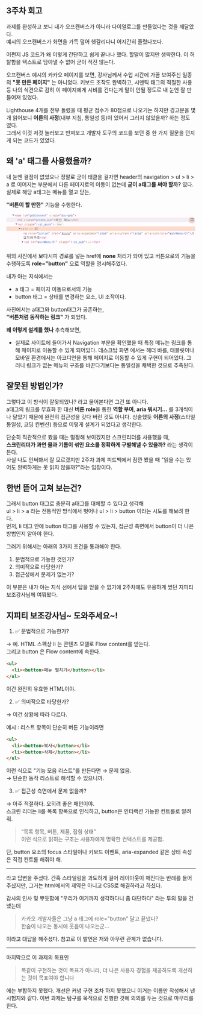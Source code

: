 ## 3주차 회고

과제를 완성하고 보니 내가 오프캔버스가 아니라 다이얼로그를 만들었다는 것을 깨달았다.  
예시의 오프캔버스가 화면을 가득 덮어 헷갈리다니 어지간히 졸렸나보다.

어쩐지 JS 코드가 왜 이렇게 간단하고 쉽게 끝나나 했다.
할말이 많지만 생략한다. 이 허탈함을 텍스트로 담아낼 수 없어 굳이 적진 않는다.  

오프캔버스 예시의 카카오 페이지를 보면, 강사님께서 수업 시간에 가끔 보여주신 일종의 **"못 만든 페이지"** 는 아니었다. 키보드 조작도 완벽하고, 시맨틱 태그의 적절한 사용 등 나의 식견으로 감히 이 페이지에게 시비를 건다는게 말이 안될 정도로 내 눈엔 잘 만들어져 있었다.  

Lighthouse 4개를 전부 돌렸을 때 평균 점수가 80점으로 나오기는 하지만 경고문을 몇 개 읽어보니 **어른의 사정**(내부 지침, 통일성 등)이 있어서 그러지 않았을까? 하는 정도 였다.  
그래서 이것 저것 눌러보고 만져보고 개발자 도구의 코드를 보던 중 한 가지 질문을 던지게 되는 코드가 있었다.

## 왜 'a' 태그를 사용했을까?

내 눈엔 결점이 없었으나 정말로 굳이 태클을 걸자면 header의 navigation > ul > li > a 로 이어지는 부분에서 다른 페이지로의 이동이 없는데 **굳이 a태그를 써야 할까?** 였다. 실제로 해당 a태그는 메뉴를 열고 닫는,  

**"버튼이 할 만한"** 기능을 수행한다.

!['li>a-image'](./../week3-homework/assets/image.png)  

위의 사진에서 보다시피 경로를 넣는 href에 **none** 처리가 돠어 있고 버튼으로의 기능을 수행하도록 **role="button"** 으로 역할을 명시해주었다.

내가 아는 지식에서는  
-  a 태그 = 페이지 이동으로서의 기능
- button 태그 = 상태를 변경하는 요소, UI 조작이다.  

사진에서는 a태그와 button태그가 공존하는,  
**"버튼처럼 동작하는 링크"** 가 되었다.

**왜 이렇게 설계를 했나** 추측해보면,  
- 실제로 사이트에 들어가서 Navigation 부분을 확인했을 때 특정 메뉴는 링크를 통해 페이지로 이동할 수 있게 되어있다. 데스크탑 화면 에서는 헤더 바를, 태블릿이나 모바일 환경에서는 아코디언을 통해 페이지로 이동할 수 있게 구현이 되어있다. 그러니 링크가 없는 메뉴의 구조를 바꾼다기보다는 통일성을 채택한 것으로 추측된다. 

## 잘못된 방법인가?

그렇다고 이 방식이 잘못되었나? 라고 물어본다면 그건 또 아니다.  
a태그의 링크를 무효화 한 대신 **버튼 role**을 통한 **역할 부여**, **aria 뭐시기...** 를 3개씩이나 달았기 때문에 완전히 접근성을 갖다 버린 것도 아니다. 상술했듯 **어른의 사정**(스타일 통일성, 코딩 컨벤션) 등으로 이렇게 설계가 되었다고 생각한다.

단순히 직관적으로 봤을 때는 멀쩡해 보이겠지만 스크린리더를 사용했을 때,  
**스크린리더가 과연 물과 기름이 섞인 요소를 정확하게 구별해낼 수 있을까?** 라는 생각이 든다.  
사실 나도 안써봐서 잘 모르겠지만 2주차 과제 피드백에서 잠깐 봤을 때 "읽을 수는 있어도 완벽하게는 못 읽지 않을까?"라는 입장이다.  

## 한번 뜯어 고쳐 보는건?

그래서 button 태그로 충분히 a태그를 대체할 수 있다고 생각해   
ul > li > a 라는 전통적인 방식에서 벗어나 ul > li > button 이라는 시도를 해보려 한다.  
먼저, li 태그 안에 button 태그를 사용할 수 있는지, 접근성 측면에서 button이 더 나은 방법인지 알아야 한다.

그러기 위해서는 아래의 3가지 조건을 통과해야 한다.

1. 문법적으로 가능한 것인가?
2. 의미적으로 타당한가?
3. 접근성에서 문제가 없는가?

이 부분은 내가 아는 지식 선에서 답을 얻을 수 없기에 2주차에도 유용하게 썼던 지피티 보조강사님께 여쭤봤다. 

## 지피티 보조강사님~ 도와주세요~!

1. ✅ 문법적으로 가능한가?  

→ 예. HTML 스펙상 li 는 콘텐츠 모델로 Flow content를 받는다.  
그리고 button 은 Flow content에 속한다.

```html
<ul>
  <li><button>메뉴 펼치기</button></li>
</ul>
```
이건 완전히 유효한 HTML이야.  

2. ✅ 의미적으로 타당한가?  

→ 이건 상황에 따라 다르다.

예시 : 리스트 항목이 단순히 버튼 기능이라면

```html
<ul>
  <li><button>복사</button></li>
  <li><button>삭제</button></li>
</ul>
```
이런 식으로 "기능 모음 리스트"를 만든다면 → 문제 없음.  
→ 단순한 동작 리스트로 해석할 수 있으니까.

3. ✅ 접근성 측면에서 문제 없을까?  

→ 아주 적절하다. 오히려 좋은 패턴이야.  
스크린 리더는 li를 목록 항목으로 인식하고, button은 인터랙션 가능한 컨트롤로 알려줘.

>“목록 항목, 버튼, 제품, 접힘 상태”  
>이런 식으로 읽히는 구조는 사용자에게 명확한 컨텍스트를 제공함.

단, button 요소의 focus 스타일이나 키보드 이벤트, aria-expanded 같은 상태 속성은 직접 컨트롤 해줘야 해.  

---
 
라고 답변을 주셨다. 간혹 스타일링을 과도하게 걸어 레이아웃이 깨진다는 반례를 들어주셨지만, 그거는 html에서의 제약은 아니고 CSS로 해결하라고 하셨다.

감사의 인사 및 뿌듯함에 "우리가 여기까지 생각하다니 좀 대단하다" 라는 투의 말을 건넸는데

>카카오 개발자들은 그냥 a 태그에 role="button" 달고 끝냈다?  
>한숨이 나오는 동시에 웃음이 나오는군… 

이라고 대답을 해주셨다. 참고로 이 발언은 저와 아무런 관계가 없습니다.  

---

마지막으로 이 과제의 목표인  
>똑같이 구현하는 것이 목표가 아니라, 더 나은 사용자 경험을
>제공하도록 개선하는 것이 목표여야 합니다

에는 부합하지 못했다. 개선은 커녕 구현 조차 하지 못했으니 이거는 이름만 작성해서 낸 시험지와 같다.
이번 과제는 탐구를 목적으로 진행한 것에 의의를 두는 것으로 마무리를 한다.


